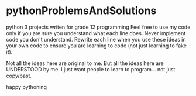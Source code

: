 # pythonProblemsAndSolutions
python 3 projects writen for grade 12 programming
Feel free to use my code only if you are sure you understand
what each line does. Never implement code you don't understand. Rewrite each line
when you use these ideas in your own code to ensure you are learning to code
(not just learning to fake it).

Not all the ideas here are original to me. But all the ideas here are UNDERSTOOD
by me. I just want people to learn to program... not just copy/past.

happy pythoning
